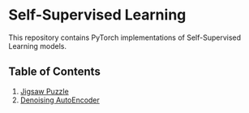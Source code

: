 # Self-Supervised Learning

This repository contains PyTorch implementations of Self-Supervised Learning models.

## Table of Contents

1. [Jigsaw Puzzle](./JigsawPuzzle)
2. [Denoising AutoEncoder](./AutoEncoder/DenoisingAutoEncoder)

